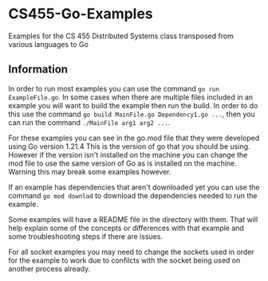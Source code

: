 # CS455-Go-Examples
Examples for the CS 455 Distributed Systems class transposed from various languages to Go

## Information
In order to run most examples you can use the command `go run ExampleFile.go`. In some cases when there are multiple files included in an example you will want to build the example then run the build. In order to do this use the command `go build MainFile.go Dependency1.go ...`, then you can run the command `./MainFile arg1 arg2 ...`.

For these examples you can see in the go.mod file that they were developed using Go version 1.21.4 This is the version of go that you should be using. However if the version isn't installed on the machine you can change the mod file to use the same version of Go as is installed on the machine. Warning this may break some examples however.

If an example has dependencies that aren't downloaded yet you can use the command `go mod downlad` to download the dependencies needed to run the example.

Some examples will have a README file in the directory with them. That will help explain some of the concepts or differences with that example and some troubleshooting steps if there are issues.

For all socket examples you may need to change the sockets used in order for the example to work due to confilcts with the socket being used on another process already.
